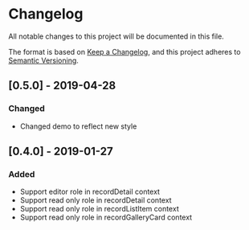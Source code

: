 # Changelog
All notable changes to this project will be documented in this file.

The format is based on [Keep a Changelog](https://keepachangelog.com/en/1.0.0/),
and this project adheres to [Semantic Versioning](https://semver.org/spec/v2.0.0.html).

## [0.5.0] - 2019-04-28
### Changed
- Changed demo to reflect new style

## [0.4.0] - 2019-01-27
### Added
- Support editor role in recordDetail context
- Support read only role in recordDetail context
- Support read only role in recordListItem context
- Support read only role in recordGalleryCard context